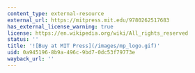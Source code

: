```yaml
---
content_type: external-resource
external_url: https://mitpress.mit.edu/9780262517683
has_external_license_warning: true
license: https://en.wikipedia.org/wiki/All_rights_reserved
status: ''
title: '![Buy at MIT Press](/images/mp_logo.gif)'
uid: 0a945196-8b9a-496c-9bd7-0dc53f79773e
wayback_url: ''
---
```

